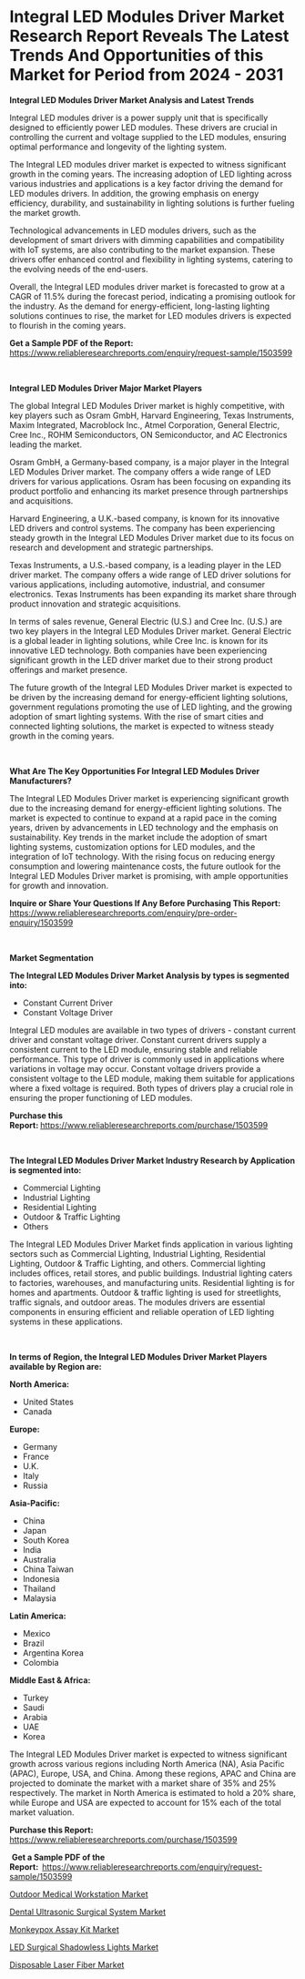 <p><h1>Integral LED Modules Driver Market Research Report Reveals The Latest Trends And Opportunities of this Market for Period from 2024 - 2031</h1></p><p><strong>Integral LED Modules Driver Market Analysis and Latest Trends</strong></p>
<p><p>Integral LED modules driver is a power supply unit that is specifically designed to efficiently power LED modules. These drivers are crucial in controlling the current and voltage supplied to the LED modules, ensuring optimal performance and longevity of the lighting system.</p><p>The Integral LED modules driver market is expected to witness significant growth in the coming years. The increasing adoption of LED lighting across various industries and applications is a key factor driving the demand for LED modules drivers. In addition, the growing emphasis on energy efficiency, durability, and sustainability in lighting solutions is further fueling the market growth.</p><p>Technological advancements in LED modules drivers, such as the development of smart drivers with dimming capabilities and compatibility with IoT systems, are also contributing to the market expansion. These drivers offer enhanced control and flexibility in lighting systems, catering to the evolving needs of the end-users.</p><p>Overall, the Integral LED modules driver market is forecasted to grow at a CAGR of 11.5% during the forecast period, indicating a promising outlook for the industry. As the demand for energy-efficient, long-lasting lighting solutions continues to rise, the market for LED modules drivers is expected to flourish in the coming years.</p></p>
<p><strong>Get a Sample PDF of the Report:&nbsp;</strong> <a href="https://www.reliableresearchreports.com/enquiry/request-sample/1503599">https://www.reliableresearchreports.com/enquiry/request-sample/1503599</a></p>
<p>&nbsp;</p>
<p><strong>Integral LED Modules Driver Major Market Players</strong></p>
<p><p>The global Integral LED Modules Driver market is highly competitive, with key players such as Osram GmbH, Harvard Engineering, Texas Instruments, Maxim Integrated, Macroblock Inc., Atmel Corporation, General Electric, Cree Inc., ROHM Semiconductors, ON Semiconductor, and AC Electronics leading the market.</p><p>Osram GmbH, a Germany-based company, is a major player in the Integral LED Modules Driver market. The company offers a wide range of LED drivers for various applications. Osram has been focusing on expanding its product portfolio and enhancing its market presence through partnerships and acquisitions.</p><p>Harvard Engineering, a U.K.-based company, is known for its innovative LED drivers and control systems. The company has been experiencing steady growth in the Integral LED Modules Driver market due to its focus on research and development and strategic partnerships.</p><p>Texas Instruments, a U.S.-based company, is a leading player in the LED driver market. The company offers a wide range of LED driver solutions for various applications, including automotive, industrial, and consumer electronics. Texas Instruments has been expanding its market share through product innovation and strategic acquisitions.</p><p>In terms of sales revenue, General Electric (U.S.) and Cree Inc. (U.S.) are two key players in the Integral LED Modules Driver market. General Electric is a global leader in lighting solutions, while Cree Inc. is known for its innovative LED technology. Both companies have been experiencing significant growth in the LED driver market due to their strong product offerings and market presence.</p><p>The future growth of the Integral LED Modules Driver market is expected to be driven by the increasing demand for energy-efficient lighting solutions, government regulations promoting the use of LED lighting, and the growing adoption of smart lighting systems. With the rise of smart cities and connected lighting solutions, the market is expected to witness steady growth in the coming years.</p></p>
<p>&nbsp;</p>
<p><strong>What Are The Key Opportunities For Integral LED Modules Driver Manufacturers?</strong></p>
<p><p>The Integral LED Modules Driver market is experiencing significant growth due to the increasing demand for energy-efficient lighting solutions. The market is expected to continue to expand at a rapid pace in the coming years, driven by advancements in LED technology and the emphasis on sustainability. Key trends in the market include the adoption of smart lighting systems, customization options for LED modules, and the integration of IoT technology. With the rising focus on reducing energy consumption and lowering maintenance costs, the future outlook for the Integral LED Modules Driver market is promising, with ample opportunities for growth and innovation.</p></p>
<p><strong>Inquire or Share Your Questions If Any Before Purchasing This Report:</strong> <a href="https://www.reliableresearchreports.com/enquiry/pre-order-enquiry/1503599">https://www.reliableresearchreports.com/enquiry/pre-order-enquiry/1503599</a></p>
<p>&nbsp;</p>
<p><strong>Market Segmentation</strong></p>
<p><strong>The Integral LED Modules Driver Market Analysis by types is segmented into:</strong></p>
<p><ul><li>Constant Current Driver</li><li>Constant Voltage Driver</li></ul></p>
<p><p>Integral LED modules are available in two types of drivers - constant current driver and constant voltage driver. Constant current drivers supply a consistent current to the LED module, ensuring stable and reliable performance. This type of driver is commonly used in applications where variations in voltage may occur. Constant voltage drivers provide a consistent voltage to the LED module, making them suitable for applications where a fixed voltage is required. Both types of drivers play a crucial role in ensuring the proper functioning of LED modules.</p></p>
<p><strong>Purchase this Report:&nbsp;</strong><a href="https://www.reliableresearchreports.com/purchase/1503599">https://www.reliableresearchreports.com/purchase/1503599</a></p>
<p>&nbsp;</p>
<p><strong>The Integral LED Modules Driver Market Industry Research by Application is segmented into:</strong></p>
<p><ul><li>Commercial Lighting</li><li>Industrial Lighting</li><li>Residential Lighting</li><li>Outdoor & Traffic Lighting</li><li>Others</li></ul></p>
<p><p>The Integral LED Modules Driver Market finds application in various lighting sectors such as Commercial Lighting, Industrial Lighting, Residential Lighting, Outdoor & Traffic Lighting, and others. Commercial lighting includes offices, retail stores, and public buildings. Industrial lighting caters to factories, warehouses, and manufacturing units. Residential lighting is for homes and apartments. Outdoor & traffic lighting is used for streetlights, traffic signals, and outdoor areas. The modules drivers are essential components in ensuring efficient and reliable operation of LED lighting systems in these applications.</p></p>
<p>&nbsp;</p>
<p><strong>In terms of Region, the Integral LED Modules Driver Market Players available by Region are:</strong></p>
<p>
    <p> <strong> North America: </strong>
        <ul>
            <li>United States</li>
            <li>Canada</li>
        </ul>
        </p> 
    <p> <strong> Europe: </strong>
        <ul>
            <li>Germany</li>
            <li>France</li>
            <li>U.K.</li>
            <li>Italy</li>
            <li>Russia</li>
        </ul>
        </p> 
    <p> <strong> Asia-Pacific: </strong>
        <ul>
            <li>China</li>
            <li>Japan</li>
            <li>South Korea</li>
            <li>India</li>
            <li>Australia</li>
            <li>China Taiwan</li>
            <li>Indonesia</li>
            <li>Thailand</li>
            <li>Malaysia</li>
        </ul>
        </p> 
    <p> <strong> Latin America: </strong>
        <ul>
            <li>Mexico</li>
            <li>Brazil</li>
            <li>Argentina Korea</li>
            <li>Colombia</li>
        </ul>
        </p> 
    <p> <strong> Middle East & Africa: </strong>
        <ul>
            <li>Turkey</li>
            <li>Saudi</li>
            <li>Arabia</li>
            <li>UAE</li>
            <li>Korea</li>
        </ul>
    </p>
    </p>
<p><p>The Integral LED Modules Driver market is expected to witness significant growth across various regions including North America (NA), Asia Pacific (APAC), Europe, USA, and China. Among these regions, APAC and China are projected to dominate the market with a market share of 35% and 25% respectively. The market in North America is estimated to hold a 20% share, while Europe and USA are expected to account for 15% each of the total market valuation.</p></p>
<p><strong>Purchase this Report: </strong><a href="https://www.reliableresearchreports.com/purchase/1503599">https://www.reliableresearchreports.com/purchase/1503599</a></p>
<p>&nbsp;<strong>Get a Sample PDF of the Report:&nbsp;&nbsp;</strong><a href="https://www.reliableresearchreports.com/enquiry/request-sample/1503599">https://www.reliableresearchreports.com/enquiry/request-sample/1503599</a></p>
<p><strong></strong></p>
<p><p><a href="https://medium.com/@damionrunte/outdoor-medical-workstation-market-size-and-market-trends-complete-industry-overview-2024-to-2031-fe014d8a0069">Outdoor Medical Workstation Market</a></p><p><a href="https://medium.com/@janrussell6445/dental-ultrasonic-surgical-system-market-size-market-outlook-and-market-forecast-2024-to-2031-962f2b40848d">Dental Ultrasonic Surgical System Market</a></p><p><a href="https://medium.com/@janrussell6445/monkeypox-assay-kit-market-size-market-outlook-and-market-forecast-2024-to-2031-32480083f55a">Monkeypox Assay Kit Market</a></p><p><a href="https://medium.com/@damionrunte/led-surgical-shadowless-lights-market-size-and-market-trends-complete-industry-overview-2024-to-8162b8c29594">LED Surgical Shadowless Lights Market</a></p><p><a href="https://medium.com/@fernjenkins4565/disposable-laser-fiber-market-comprehensive-assessment-by-type-application-and-geography-7cb2250668b3">Disposable Laser Fiber Market</a></p></p>